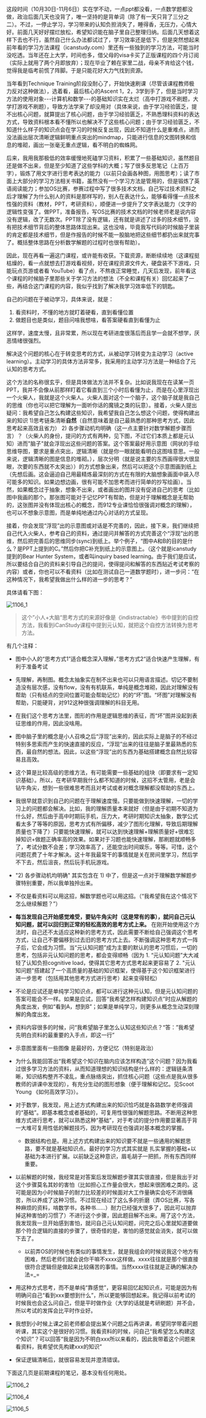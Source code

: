 这段时间（10月30日-11月6日）实在学不动，一点ppt都没看，一点数学题都没做，政治后面几天也没背了，唯一坚持的是背单词（除了有一天只背了三分之二）。不过，一停止学习，学习带来的认知负担消失了，睡得香，无压力，心情大好。前面几天好好摆烂放松，希望知识能在脑子里自己整理归纳。后面几天想着这样下去也不行，虽然自己什么办法都试过了，学习效率还是低下，但是突然想起来前年看的学习方法课程（icanstudy.com）里还有一些独到的学习方法，可能当时没吃透。当年还在上大学，时间也多，借父母的visa卡买了正版课程的四个月订阅（实际上就用了两个月即放弃）；现在毕业了赖在家里二战，母亲不肯给这个钱，觉得我是临考前慌了阵脚。于是只能花好大力气找到资源。

当年看到Technique Training阶段没耐心了，开始快速刷课（尽管该课程教师极力反对这种做法），选着看，最后核心的Ascent 1，2，3学到手了，但是当时学习方法的使用对象---计算机和数学---的基础知识实在太烂（高中打游戏不刷题，大学打游戏不刷题），导致方法学来了却没用对（具体来说，由于学习经验匮乏，提不出核心问题，就算提出了核心问题，由于学习经验匮乏，不熟悉理科资料的表达方式，导致资料根本看不懂所以也解决不了这些核心问题；由于学习经验匮乏，不知道什么样子的知识点会在学习的时候反复出现，因此不知道什么是重难点，进而没法画出层次清晰逻辑鲜明重点突出的mindmap，只能进行信息的文图转换和信息的堆砌，画出一张毫无重点逻辑，看不明白的蜘蛛网。

后来，我用我那极低的效率缓慢地死磕学习资料，积累了一些基础知识，虽然题目还是做不出来，但是至少知道了这些学科的大概；写了很多反思笔记（上百万字），锻炼了用文字进行思考表达的能力（以前只会画各种图，用图思考）；读了市面上大部分的学习方法相关书籍，虽然没有一个学习方法是管用的，但是锻炼了英语阅读能力；参加OS比赛，参赛过程中写了很多技术文档，自己写过技术资料之后才理解了为什么别人的资料是那样写的，别人在表达什么，能够看得懂一点技术性强的资料（教材，PPT，考研资料），顺便进一步提升了文字表达能力（文字的逻辑性变强了。做PPT，准备报告，写OS比赛的技术文档的时候老师老是说内容没有逻辑，改了无数次。PPT除了没有逻辑，还有就是讲述了过多的技术细节，没有把技术细节背后的整体思路体现出来。这也没啥，毕竟我写代码的时候脑子里装的肯定都是技术细节，但是作报告的时候不能一股脑地把这些细节都扔出来就完事了。概括整体思路在分析数学解题的过程时也很有帮助）。

因此，现在再看一遍这门课程，或许能有收获。下载资源，断断续续地（这课程挺枯燥的，看一点就想去打游戏看视频，好在课程资源文件大，硬盘装不下游戏，只能玩点页游或者看 YouTube）看了点，不熬夜正常睡觉，几天后发现，前年看这个课程的时候脑子里那些关于学习方法的想法（不全和课程有关）回忆起来了一些，再结合这门课程的内容，我似乎找到了解决我学习效率低下的钥匙。

自己的问题在于被动学习，具体来说，就是：

1. 看资料时，不懂的地方就盯着硬看，直到看懂位置
2. 做题目也是类似，题目问啥我想啥，看答案硬看直到看懂为止

这样学，速度太慢，且非常累，所以现在考研进度很落后而且学一会就不想学，厌恶情绪很强烈。

解决这个问题的核心在于转变思考的方式，从被动学习转变为主动学习（active learning）。主动学习的具体方法非常多，我采用的主动学习方法是一种结合了元认知的思考方式。

这个方法的名称很玄乎，但是具体做法方法并不复杂。比如说我现在在读某一页PPT，我并不会像从前那样盯着它看直到三个小时后看懂为止，而是在心里浮现出一个火柴人，我就是这个火柴人。火柴人面对这个一个脑子，这个脑子就是我自己的思维（你也可以把它理解为一面听你话的魔镜之类的玩意）。接着，火柴人提出疑问：我希望自己怎么构建这些知识，我希望我自己怎么想这个问题，使得构建出来的知识 1)思考链条清晰**自然**（自然意味着是自己最熟悉的那种思考方式，因此思考起来高效且省力） 2) 各步骤动机均明确（这一点主要针对数学解题步骤而言）？（火柴人的身份，提问的方式有两种，见下图，不过它们本质上都是元认知）进而"脑子"就会浮现出这些问题的答案。这个答案最好用示意图（网状的手绘思维导图，要求是重点突出，逻辑清晰（就是你一眼就能看明白这图啥意思。一般来说，逻辑清晰的图是信息的堆砌。），层次分明（就是说主要的东西画得很大很显眼，次要的东西就不太突出））的方式想象出来，然后可以把这个示意图画到纸上（先想后画。这会逼迫自己用最精炼最深刻的方式在有限的大脑想象画面中装入尽可能多的知识。如果边想边画，很有可能不加思考而进行简单的抄写绘画）。当然，如果概念过于抽象，想象不出来，或者画出的图并没有促进自己的思考（比如图中我画的那个。那张图可能对于记忆PPT有帮助，但是对于理解概念是无帮助的，这张图并没有体现出核心的概念，而912专业课恰恰很强调对概念的理解），也可以不想象示意图，而是单纯地通过内心对话的方式呈现。

接着，你会发现“浮现”出的示意图或对话是不完善的，因此，接下来，我们继续把自己代入火柴人，参考自己的资料，通过提问并解答的方式完善这个“浮现”出的思维，然后把完善后的思维同步(sync)到纸上。举个例子，“图中A和B的目的是什么？是PPT上提到的C。”然后你把C补充到纸上的示意图上。（这个就是icanstudy提到的Bear Hunter System，或者叫inquiry based learning。由于我们是应试，所以要结合自己的资料来引导自己的提问，使得提问和解答的东西贴近考试考察的内容）或者，你也可以不看资料（比如在测试自己一道数学题时），进一步问：“在这种情况下，我希望我做出什么样的进一步的思考？”

具体请看下图：

![1106_1](./assets/1106_1.jpg)



> 这个”小人+大脑“思考方式的来源好像是《indistractable》书中提到的自控方法，我看到iCanStudy课程中提到元认知，就把这个自控方法转换为思考方法。

有几个注释：

- 图中小人的“思考方式1”适合概念深入理解，”思考方式2“适合快速产生理解，有利于准备考试
- 先理解，再制图。概念太抽象实在制不出来也可以只用语言描述。切记不要制造没有层次感，没有flow，没有有机联系，单纯是概念堆砌，因此对理解没有帮助（只有结点的空间位置可能会帮助记忆）的的“坏”图。“坏图”对理解没有帮助，只能硬背，对912这种很强调理解的科目无用。
- 在我们这个思考方法里，图形的作用是逻辑思维的表征，而“坏”图并没起到表征思维的作用，因此没啥用。
- 图中脑子里的概念是小人召唤之后“浮现”出来的，因此实际上是脑子的不经过特别多思索而产生的快速直接的反应，“浮现”出来的往往是脑子里最熟悉的东西，最自然的想法。因此，以这些“浮现”出的东西为基础搭建概念自然比较容易且高效。
- 这个算是比较高级的思维方法，有可能需要一些基础的组块（即要求有一定知识基础）。所以，在考研早期我什么都不知道的时候，这招不太管用，老是会钻牛角尖，想到一些很难思考而且对考试或者对概念理解都没帮助的东西上。
- 我很早就意识到自己的问题在于理解速度慢。只要能做到快速理解，一切的学习上的问题都会解决。比如，我的理解质量本来就好（但是由于初期不知道为什么好，然后由于高中时期玩手机，压力大，考研时期知识太抽象，数学公式看太多了等等的原因，思考方式有所偏移，减少了图形化理解，导致后期理解质量也下降了）只要能快速理解，就可以达到快速理解+理解质量好+很难忘掉知识+做题正确率高的效果。如果对于习题也能快速理解，那刷题就顺畅多了，考试分数不会差；学习效率高了，还能空出时间娱乐，等等。可惜，这个问题花费了十年才解决。这十年我最常干的事情就是关在房间里学习，然后学不下去，然后沮丧，然后玩手机玩游戏。
- "2) 各步骤动机均明确" 其实包含在 1) 中了，但是这一点对于理解数学解题步骤特别重要，所以我单独拎出来。
- 不仅是看资料可以用这招，解数学题也可以用这招。（“我希望我在这个情况下怎么继续解题？”）
- **每当发现自己开始感觉难受，要钻牛角尖时（这是常有的事），就问自己元认知问题，就可以回归到正常的轻松高效的思考方式上来。** 在刚开始使用这个方法时，自己还不太适应这种新的思考方式，因此需要不断给自己强调这个思考方式，让自己不要偏移到过去旧的思考方式上去。不断强调这种思考方式一阵子后，它会成为习惯。当“元认知问题”成为主要的默认的思考习惯后，一切的思考，包括非元认知问题的思考，都会变得顺畅（因为 1. “元认知问题”大大减轻了认知负担cognitive load，使得其它思考方式思考起来更容易了 2. "元认知问题"搭建起了一个高质量的基础的知识框架，使得基于这个知识框架进行进一步思考（包括用其他思考方式进行思考）起来变得轻松）
- 不论是应试还是单纯学习知识点，都可以进行这种元认知，但是元认知问题的答案可能会不一样。如果是应试，回答“我希望怎样构建知识点”时应从解题的角度出发，例如“看到A，想到B”；如果是单纯学习，则更多从概念生动深刻理解的角度出发。
- 资料内容很多的时候，问“我希望脑子里怎么认知这些知识点？“答：”我希望先明白资料的最重要的入手点，即这一行”
- 示意图里面有一些图像 是最好的，方便记忆（特别是政治）
- 为什么我能回答出“我希望这个知识在脑内应该怎样构造”这个问题？因为我看过很多学习方法的资料，从而知道理想的知识结构是什么样的：逻辑链条清晰，知识结构整齐不凌乱，重点脉络突出，抓住核心问题（这些点是我从很多教师的讲课中发现的），有充分生动的图形想象（便于理解和记忆。见Scoot Young 《如何高效学习》）。
- 对于数学，我发现，用上述方式构建出来的知识恰巧就是各路数学老师强调的“基础”。即基本概念或者基础的，可复用性很强的解题思路。不断用这种思维方式进行思考，就可以熟悉这种“基础”，对于考试的提分作用要显著高于背一大堆可复用性低的解题技巧，因为考研现在也强调对基本概念的掌握。
  - 数据结构也是。用上述方式构建出来的知识要不就是一些通用的解题思路，要不就是基础知识点。最好的学习方式其实就是 扎实掌握的基础+以基础为本进行扩展。以前缺乏这种意识，眉毛胡子一把抓，所有东西同样重要。
- 以前解题的时候，我经常是对答案后发现解题步骤其实很直接，但是我出于对这个步骤莫名其妙的害怕（比如担心工作量会很大，想起来很困难之类的。这可能是因为小时候脑子的耐力比较差的时候面对大工作量确实会吃不消很痛苦，所以养成了这种习惯。不过现在经过了这么多的折磨（弄OS比赛，写各种麻烦的资料，啃数学书，各种书......）耐力已经强大很多了，因此可以抛弃掉这种害怕的习惯了）不进行这个步骤，因此题目解不出来。用了这个方法，我发现我一旦开始感到害怕，就问自己元认知问题，问完之后心里就知道要做那个符合逻辑的直接的步骤了，很奇怪的是，害怕的感觉就会消失，就可以做下去了。
  - 以前弄OS的时候也有类似的事情发生，就是我组会的时候说我这个地方有困难，然后老师们就会说你干嘛不xxxx这样做。xxxx往往就是那个很直接很符合逻辑但是做起来比较痛苦的事情。当然xxxx往往就是正确的解决办法=_=

- 用这种方式思考，而不是单纯“靠感觉”，更容易回忆起知识点，可能是因为有明确问自己“看到xxx要想到什么”，所以更能够回想起来。我记得以前考试的时候我也会这么问自己，但是平时做作业（大学的话就是考研刷题）并不会，所以考试的发挥会比平时作业好。
- 我想到小时候上课之前老师都会提出某个问题之后再讲课，希望同学带着问题听课，其实这个是很好的习惯。我看资料的时候，问自己“我希望怎么构建这个知识”？可以回答“我是因为不明白xxx所以来看的，因此我带着这个问题来看资料，我希望优先构建xxx的知识”
- 保证逻辑清晰后，就很容易发现并澄清错误。




下面这几页是前期课程的笔记，基本没有任何用处。

![1106_2](./assets/1106_2.jpg)

![1106_4](./assets/1106_4.jpg)

![1106_5](./assets/1106_5.jpg)
